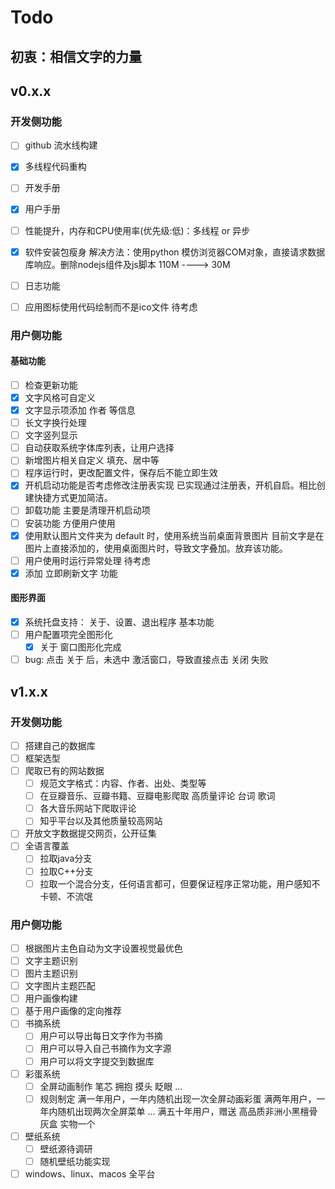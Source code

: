 # Todo

## 初衷：相信文字的力量

## v0.x.x

### 开发侧功能

- [ ] github 流水线构建

- [x] 多线程代码重构
- [ ] 开发手册
- [x] 用户手册
- [ ] 性能提升，内存和CPU使用率(优先级:低)：多线程 or 异步
- [x] 软件安装包瘦身
      解决方法：使用python 模仿浏览器COM对象，直接请求数据库响应。删除nodejs组件及js脚本 110M ----> 30M
- [ ] 日志功能
- [ ] 应用图标使用代码绘制而不是ico文件 待考虑

### 用户侧功能

#### 基础功能

- [ ] 检查更新功能
- [x] 文字风格可自定义
- [x] 文字显示项添加 作者 等信息
- [ ] 长文字换行处理
- [ ] 文字竖列显示
- [ ] 自动获取系统字体库列表，让用户选择
- [ ] 新增图片相关自定义 填充、居中等
- [ ] 程序运行时，更改配置文件，保存后不能立即生效
- [x] 开机启动功能是否考虑修改注册表实现
    已实现通过注册表，开机自启。相比创建快捷方式更加简洁。
- [ ] 卸载功能 主要是清理开机启动项
- [ ] 安装功能 方便用户使用
- [x] 使用默认图片文件夹为 default 时，使用系统当前桌面背景图片
    目前文字是在图片上直接添加的，使用桌面图片时，导致文字叠加。放弃该功能。
- [ ] 用户使用时运行异常处理 待考虑
- [x] 添加 立即刷新文字 功能

#### 图形界面

- [x] 系统托盘支持： 关于、设置、退出程序 基本功能
- [ ] 用户配置项完全图形化
  - [x] 关于 窗口图形化完成
- [ ] bug: 点击 关于 后，未选中 激活窗口，导致直接点击 关闭 失败

## v1.x.x

### 开发侧功能

- [ ] 搭建自己的数据库
- [ ] 框架选型
- [ ] 爬取已有的网站数据
  - [ ] 规范文字格式：内容、作者、出处、类型等
  - [ ] 在豆瓣音乐、豆瓣书籍、豆瓣电影爬取 高质量评论 台词 歌词
  - [ ] 各大音乐网站下爬取评论
  - [ ] 知乎平台以及其他质量较高网站
- [ ] 开放文字数据提交网页，公开征集
- [ ] 全语言覆盖
  - [ ] 拉取java分支
  - [ ] 拉取C++分支
  - [ ] 拉取一个混合分支，任何语言都可，但要保证程序正常功能，用户感知不卡顿、不流氓

### 用户侧功能

- [ ] 根据图片主色自动为文字设置视觉最优色
- [ ] 文字主题识别
- [ ] 图片主题识别
- [ ] 文字图片主题匹配
- [ ] 用户画像构建
- [ ] 基于用户画像的定向推荐
- [ ] 书摘系统
  - [ ] 用户可以导出每日文字作为书摘
  - [ ] 用户可以导入自己书摘作为文字源
  - [ ] 用户可以将文字提交到数据库
- [ ] 彩蛋系统
  - [ ] 全屏动画制作 笔芯 拥抱 摸头 眨眼 ...
  - [ ] 规则制定
        满一年用户，一年内随机出现一次全屏动画彩蛋
        满两年用户，一年内随机出现两次全屏菜单
        ...
        满五十年用户，赠送 高品质非洲小黑檀骨灰盒 实物一个
- [ ] 壁纸系统
  - [ ] 壁纸源待调研
  - [ ] 随机壁纸功能实现
- [ ] windows、linux、macos 全平台

